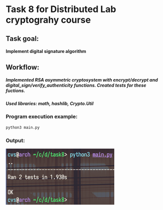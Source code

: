 # Task 8 for Distributed Lab cryptograhy course
## Task goal:
#### Implement digital signature algorithm
## Workflow:
##### Implemented RSA asymmetric cryptosystem with encrypt/decrypt and digital\_sign/verify\_authenticity functions. Created tests for these fuctions.
##### Used libraries: **math, hashlib, Crypto.Util**
### Program execution example:
```sh
python3 main.py
```
### Output:
![Screenshot](example.png)
